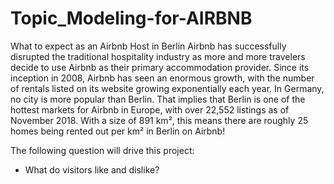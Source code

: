 # Topic_Modeling-for-AIRBNB
What to expect as an Airbnb Host in Berlin Airbnb has successfully disrupted the traditional hospitality industry as more and more travelers decide to use Airbnb as their primary accommodation provider. Since its inception in 2008, Airbnb has seen an enormous growth, with the number of rentals listed on its website growing exponentially each year.  In Germany, no city is more popular than Berlin. That implies that Berlin is one of the hottest markets for Airbnb in Europe, with over 22,552 listings as of November 2018. With a size of 891 km², this means there are roughly 25 homes being rented out per km² in Berlin on Airbnb! 

The following question will drive this project:  
* What do visitors like and dislike?
